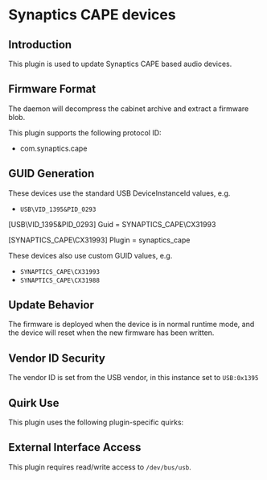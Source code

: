# Synaptics CAPE devices

## Introduction

This plugin is used to update Synaptics CAPE based audio devices.

## Firmware Format

The daemon will decompress the cabinet archive and extract a firmware blob.

This plugin supports the following protocol ID:

* com.synaptics.cape

## GUID Generation

These devices use the standard USB DeviceInstanceId values, e.g.

* `USB\VID_1395&PID_0293`

[USB\VID_1395&PID_0293]
Guid = SYNAPTICS_CAPE\CX31993


[SYNAPTICS_CAPE\CX31993]
Plugin = synaptics_cape


These devices also use custom GUID values, e.g.

* `SYNAPTICS_CAPE\CX31993`
* `SYNAPTICS_CAPE\CX31988`

## Update Behavior

The firmware is deployed when the device is in normal runtime mode, and the
device will reset when the new firmware has been written.

## Vendor ID Security

The vendor ID is set from the USB vendor, in this instance set to `USB:0x1395`

## Quirk Use

This plugin uses the following plugin-specific quirks:


## External Interface Access

This plugin requires read/write access to `/dev/bus/usb`.
